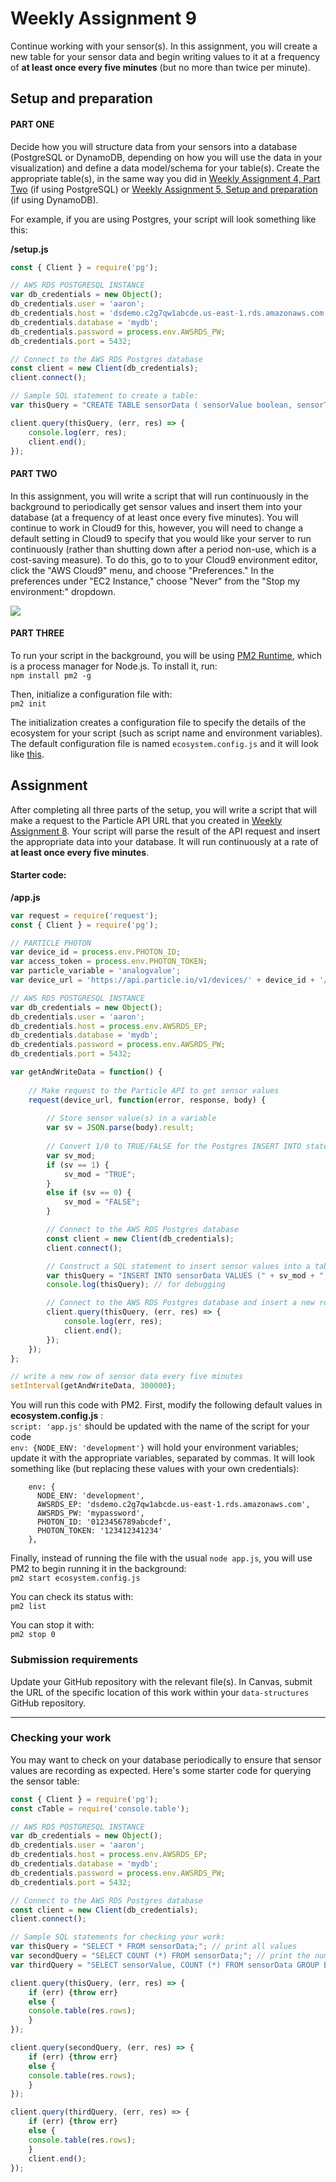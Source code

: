 # Weekly Assignment 9

Continue working with your sensor(s). In this assignment, you will create a new table for your sensor data and begin writing values to it at a frequency of **at least once every five minutes** (but no more than twice per minute). 

## Setup and preparation

#### PART ONE

Decide how you will structure data from your sensors into a database (PostgreSQL or DynamoDB, depending on how you will use the data in your visualization) and define a data model/schema for your table(s). Create the appropriate table(s), in the same way you did in [Weekly Assignment 4, Part Two](https://github.com/visualizedata/data-structures/blob/master/weekly_assignment_04.md) (if using PostgreSQL) or [Weekly Assignment 5, Setup and preparation](https://github.com/visualizedata/data-structures/blob/master/weekly_assignment_05.md) (if using DynamoDB). 

For example, if you are using Postgres, your script will look something like this:  

**/setup.js**

```javascript 
const { Client } = require('pg');

// AWS RDS POSTGRESQL INSTANCE
var db_credentials = new Object();
db_credentials.user = 'aaron';
db_credentials.host = 'dsdemo.c2g7qw1abcde.us-east-1.rds.amazonaws.com';
db_credentials.database = 'mydb';
db_credentials.password = process.env.AWSRDS_PW;
db_credentials.port = 5432;

// Connect to the AWS RDS Postgres database
const client = new Client(db_credentials);
client.connect();

// Sample SQL statement to create a table: 
var thisQuery = "CREATE TABLE sensorData ( sensorValue boolean, sensorTime timestamp DEFAULT current_timestamp );";

client.query(thisQuery, (err, res) => {
    console.log(err, res);
    client.end();
});
```

#### PART TWO

In this assignment, you will write a script that will run continuously in the background to periodically get sensor values and insert them into your database (at a frequency of at least once every five minutes). You will continue to work in Cloud9 for this, however, you will need to change a default setting in Cloud9 to specify that you would like your server to run continuously (rather than shutting down after a period non-use, which is a cost-saving measure). To do this, go to to your Cloud9 environment editor, click the "AWS Cloud9" menu, and choose "Preferences." In the preferences under "EC2 Instance," choose "Never" from the "Stop my environment:" dropdown. 

![](https://github.com/visualizedata/data-structures/raw/master/weekly_assignment_09/week10screenshot.jpeg)

#### PART THREE

To run your script in the background, you will be using [PM2 Runtime](https://pm2.keymetrics.io/docs/usage/pm2-doc-single-page/), which is a process manager for Node.js. To install it, run:  
`npm install pm2 -g`

Then, initialize a configuration file with:  
`pm2 init`

The initialization creates a configuration file to specify the details of the ecosystem for your script (such as script name and environment variables). The default configuration file is named `ecosystem.config.js` and it will look like [this](https://github.com/visualizedata/data-structures/blob/master/weekly_assignment_09/ecosystem.config.js). 

## Assignment 

After completing all three parts of the setup, you will write a script that will make a request to the Particle API URL that you created in [Weekly Assignment 8](https://github.com/visualizedata/data-structures/tree/master/weekly_assignment_08). Your script will parse the result of the API request and insert the appropriate data into your database.  It will run continuously at a rate of **at least once every five minutes**. 

#### Starter code:   

**/app.js**

```javascript  
var request = require('request');
const { Client } = require('pg');

// PARTICLE PHOTON
var device_id = process.env.PHOTON_ID;
var access_token = process.env.PHOTON_TOKEN;
var particle_variable = 'analogvalue';
var device_url = 'https://api.particle.io/v1/devices/' + device_id + '/' + particle_variable + '?access_token=' + access_token;

// AWS RDS POSTGRESQL INSTANCE
var db_credentials = new Object();
db_credentials.user = 'aaron';
db_credentials.host = process.env.AWSRDS_EP;
db_credentials.database = 'mydb';
db_credentials.password = process.env.AWSRDS_PW;
db_credentials.port = 5432;

var getAndWriteData = function() {
    
    // Make request to the Particle API to get sensor values
    request(device_url, function(error, response, body) {
        
        // Store sensor value(s) in a variable
        var sv = JSON.parse(body).result;
        
        // Convert 1/0 to TRUE/FALSE for the Postgres INSERT INTO statement
        var sv_mod; 
        if (sv == 1) {
            sv_mod = "TRUE";
        }
        else if (sv == 0) {
            sv_mod = "FALSE";
        }

        // Connect to the AWS RDS Postgres database
        const client = new Client(db_credentials);
        client.connect();

        // Construct a SQL statement to insert sensor values into a table
        var thisQuery = "INSERT INTO sensorData VALUES (" + sv_mod + ", DEFAULT);";
        console.log(thisQuery); // for debugging

        // Connect to the AWS RDS Postgres database and insert a new row of sensor values
        client.query(thisQuery, (err, res) => {
            console.log(err, res);
            client.end();
        });
    });
};

// write a new row of sensor data every five minutes
setInterval(getAndWriteData, 300000);
```

You will run this code with PM2. First, modify the following default values in **ecosystem.config.js** :  
`script: 'app.js'` should be updated with the name of the script for your code  
`env: {NODE_ENV: 'development'}` will hold your environment variables; update it with the appropriate variables, separated by commas. It will look something like (but replacing these values with your own credentials):    

```
    env: {
      NODE_ENV: 'development',
      AWSRDS_EP: 'dsdemo.c2g7qw1abcde.us-east-1.rds.amazonaws.com',
      AWSRDS_PW: 'mypassword',
      PHOTON_ID: '0123456789abcdef',
      PHOTON_TOKEN: '123412341234'
    },
```

Finally, instead of running the file with the usual `node app.js`, you will use PM2 to begin running it in the background:  
`pm2 start ecosystem.config.js`

You can check its status with:  
`pm2 list`

You can stop it with:  
`pm2 stop 0`

### Submission requirements

Update your GitHub repository with the relevant file(s). In Canvas, submit the URL of the specific location of this work within your `data-structures` GitHub repository.

---

### Checking your work

You may want to check on your database periodically to ensure that sensor values are recording as expected. Here's some starter code for querying the sensor table: 

```javascript
const { Client } = require('pg');
const cTable = require('console.table');

// AWS RDS POSTGRESQL INSTANCE
var db_credentials = new Object();
db_credentials.user = 'aaron';
db_credentials.host = process.env.AWSRDS_EP;
db_credentials.database = 'mydb';
db_credentials.password = process.env.AWSRDS_PW;
db_credentials.port = 5432;

// Connect to the AWS RDS Postgres database
const client = new Client(db_credentials);
client.connect();

// Sample SQL statements for checking your work: 
var thisQuery = "SELECT * FROM sensorData;"; // print all values
var secondQuery = "SELECT COUNT (*) FROM sensorData;"; // print the number of rows
var thirdQuery = "SELECT sensorValue, COUNT (*) FROM sensorData GROUP BY sensorValue;"; // print the number of rows for each sensorValue

client.query(thisQuery, (err, res) => {
    if (err) {throw err}
    else {
    console.table(res.rows);
    }
});

client.query(secondQuery, (err, res) => {
    if (err) {throw err}
    else {
    console.table(res.rows);
    }
});

client.query(thirdQuery, (err, res) => {
    if (err) {throw err}
    else {
    console.table(res.rows);
    }
    client.end();
});
```

